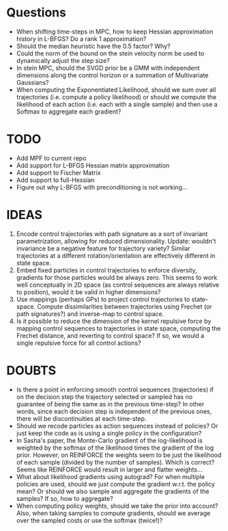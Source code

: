 # Questions
- When shifting time-steps in MPC, how to keep Hessian approximation history in L-BFGS? Do a rank 1 approximation?
- Should the median heuristic have the 0.5 factor? Why?
- Could the norm of the bound on the stein velocity norm be used to dynamically adjust the step size?
- In stein MPC, should the SVGD prior be a GMM with independent dimensions along the control horizon or a summation of Multivariate Gaussians?
- When computing the Exponentiated Likelihood, should we sum over all trajectories (i.e. compute a policy likelihood) or should we compute the likelihood of each action (i.e. each with a single sample) and then use a Softmax to aggregate each gradient?

# TODO
- Add MPF to current repo
- Add support for L-BFGS Hessian matrix approximation
- Add support to Fischer Matrix
- Add support to full-Hessian
- Figure out why L-BFGS with preconditioning is not working...

# IDEAS
1. Encode control trajectories with path signature as a sort of invariant parametrization, allowing for reduced dimensionality. Update: wouldn't invariance be a negative feature for trajectory variety? Similar trajectories at a different rotation/orientation are effectively different in state space.
2. Embed fixed particles in control trajectories to enforce diversity, gradients for those particles would be always zero. This seems to work well conceptually in 2D space (as control sequences are always relative to position), would it be valid in higher dimensions?
3. Use mappings (perhaps GPs) to project control trajectories to state-space. Compute dissimilarities between trajectories using Frechet (or path signatures?) and inverse-map to control space.
4. Is it possible to reduce the dimension of the kernel repulsive force by mapping control sequences to trajectories in state space, computing the Frechet distance, and reverting to control space? If so, we would a single repulsive force for all control actions?

# DOUBTS
- Is there a point in enforcing smooth control sequences (trajectories) if on the decision step the trajectory selected or sampled has no guarantee of being the same as in the previous time-step? In other words, since each decision step is independent of the previous ones, there will be discontinuities at each time-step.
- Should we recode particles as action sequences instead of policies? Or just keep the code as is using a single policy in the configuration?
- In Sasha's paper, the Monte-Carlo gradient of the log-likelihood is weighted by the softmax of the likelihood times the gradient of the log prior. However, on REINFORCE the weights seem to be just the likelihood of each sample (divided by the number of samples). Which is correct? Seems like REINFORCE would result in larger and flatter weights...
- What about likelihood gradients using autograd? For when multiple policies are used, should we just compute the gradient w.r.t. the policy mean? Or should we also sample and aggregate the gradients of the samples? If so, how to aggregate?
- When computing policy weights, should we take the prior into account? Also, when taking samples to compute gradients, should we average over the sampled costs or use the softmax (twice!)?